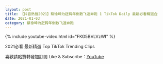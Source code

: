 ```yaml
---
layout: post
title: 【抖音熱搜2021】蔡徐坤为赶跨年倒数飞速奔跑 1 TikTok Daily 最新必看精選合集2021 01 03
date: 2021-01-03
category: 蔡徐坤为赶跨年倒数飞速奔跑
---
```


{% include youtube-video.html id="FKG5BVLVzWI" %}

2021必看 最新精選 Top TikTok Trending Clips

喜歡請點贊轉發加訂閱 Like & Subscribe：[YouTube](https://www.youtube.com/channel/UCAoR7VcanIPd04uEq_GIylA/videos)

